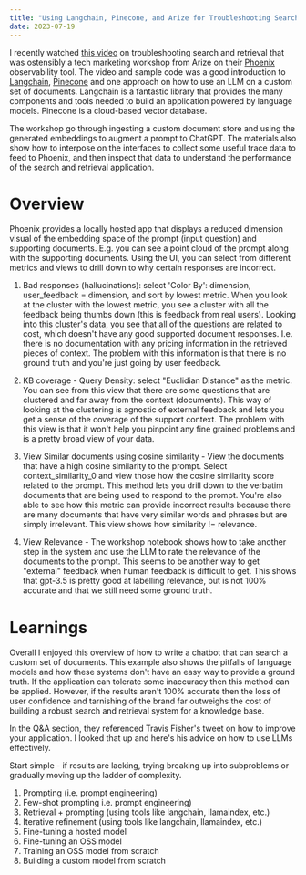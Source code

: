 ```yaml
---
title: "Using Langchain, Pinecone, and Arize for Troubleshooting Search and Retrieval"
date: 2023-07-19
---
```


I recently watched
[this video](https://www.youtube.com/watch?v=eDW1EsXMNY4) on
troubleshooting search and retrieval that was ostensibly a tech
marketing workshop from Arize on their
[Phoenix](https://github.com/Arize-ai/phoenix) observability tool. The
video and sample code was a good introduction to
[Langchain](https://python.langchain.com/docs/get_started/introduction.html),
[Pinecone](https://www.pinecone.io/) and one approach on how to use an
LLM on a custom set of documents. Langchain is a fantastic library
that provides the many components and tools needed to build an
application powered by language models. Pinecone is a cloud-based
vector database.

The workshop go through ingesting a custom document store and using
the generated embeddings to augment a prompt to ChatGPT. The materials
also show how to interpose on the interfaces to collect some useful
trace data to feed to Phoenix, and then inspect that data to
understand the performance of the search and retrieval application.

# Overview

Phoenix provides a locally hosted app that displays a reduced
dimension visual of the embedding space of the prompt (input question)
and supporting documents. E.g. you can see a point cloud of the prompt
along with the supporting documents. Using the UI, you can select from
different metrics and views to drill down to why certain responses are
incorrect.

1. Bad responses (hallucinations): select 'Color By': dimension,
   user_feedback = dimension, and sort by lowest metric. When you look
   at the cluster with the lowest metric, you see a cluster with all
   the feedback being thumbs down (this is feedback from real
   users). Looking into this cluster's data, you see that all of the
   questions are related to cost, which doesn't have any good
   supported document responses. I.e. there is no documentation with
   any pricing information in the retrieved pieces of context. The
   problem with this information is that there is no ground truth and
   you're just going by user feedback.

2. KB coverage - Query Density: select "Euclidian Distance" as the
   metric. You can see from this view that there are some questions
   that are clustered and far away from the context (documents). This
   way of looking at the clustering is agnostic of external feedback
   and lets you get a sense of the coverage of the support
   context. The problem with this view is that it won't help you
   pinpoint any fine grained problems and is a pretty broad view of
   your data.

3. View Similar documents using cosine similarity - View the documents
   that have a high cosine similarity to the prompt. Select
   context_similarity_0 and view those how the cosine similarity score
   related to the prompt. This method lets you drill down to the
   verbatim documents that are being used to respond to the
   prompt. You're also able to see how this metric can provide
   incorrect results because there are many documents that have very
   similar words and phrases but are simply irrelevant. This view
   shows how similarity != relevance.

4. View Relevance - The workshop notebook shows how to take another
   step in the system and use the LLM to rate the relevance of the
   documents to the prompt. This seems to be another way to get
   "external" feedback when human feedback is difficult to get. This
   shows that gpt-3.5 is pretty good at labelling relevance, but is
   not 100% accurate and that we still need some ground truth.

# Learnings

Overall I enjoyed this overview of how to write a chatbot that can
search a custom set of documents. This example also shows the pitfalls
of language models and how these systems don't have an easy way to
provide a ground truth. If the application can tolerate some
inaccuracy then this method can be applied. However, if the results
aren't 100% accurate then the loss of user confidence and tarnishing
of the brand far outweighs the cost of building a robust search and
retrieval system for a knowledge base.

In the Q&A section, they referenced Travis Fisher's tweet on how to
improve your application. I looked that up and here's his advice on
how to use LLMs effectively.

Start simple - if results are lacking, trying breaking up into
subproblems or gradually moving up the ladder of complexity.
  
1. Prompting (i.e. prompt engineering)
1. Few-shot prompting i.e. prompt engineering)
1. Retrieval + prompting (using tools like langchain, llamaindex, etc.)
1. Iterative refinement (using tools like langchain, llamaindex, etc.)
1. Fine-tuning a hosted model
1. Fine-tuning an OSS model
1. Training an OSS model from scratch
1. Building a custom model from scratch
